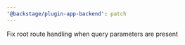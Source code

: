 ```yaml
---
'@backstage/plugin-app-backend': patch
---
```


Fix root route handling when query parameters are present
